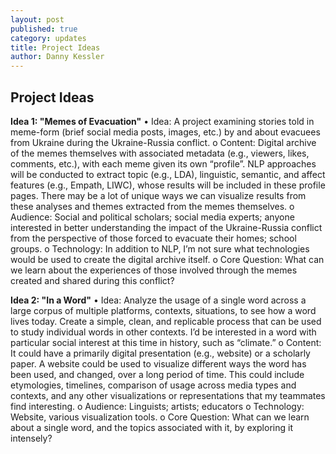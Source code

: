 ```yaml
---
layout: post
published: true
category: updates
title: Project Ideas
author: Danny Kessler
---
```

## Project Ideas
 
**Idea 1: "Memes of Evacuation"**
•	Idea: A project examining stories told in meme-form (brief social media posts, images, etc.) by and about evacuees from Ukraine during the Ukraine-Russia conflict.
o	Content: Digital archive of the memes themselves with associated metadata (e.g., viewers, likes, comments, etc.), with each meme given its own “profile”. NLP approaches will be conducted to extract topic (e.g., LDA), linguistic, semantic, and affect features (e.g., Empath, LIWC), whose results will be included in these profile pages. There may be a lot of unique ways we can visualize results from these analyses and themes extracted from the memes themselves.
o	Audience: Social and political scholars; social media experts; anyone interested in better understanding the impact of the Ukraine-Russia conflict from the perspective of those forced to evacuate their homes; school groups.
o	Technology: In addition to NLP, I’m not sure what technologies would be used to create the digital archive itself.
o	Core Question: What can we learn about the experiences of those involved through the memes created and shared during this conflict?  

**Idea 2: "In a Word"**
•	Idea: Analyze the usage of a single word across a large corpus of multiple platforms, contexts, situations, to see how a word lives today. Create a simple, clean, and replicable process that can be used to study individual words in other contexts. I’d be interested in a word with particular social interest at this time in history, such as “climate.”
o	Content: It could have a primarily digital presentation (e.g., website) or a scholarly paper. A website could be used to visualize different ways the word has been used, and changed, over a long period of time. This could include etymologies, timelines, comparison of usage across media types and contexts, and any other visualizations or representations that my teammates find interesting. 
o	Audience: Linguists; artists; educators
o	Technology: Website, various visualization tools.
o	Core Question: What can we learn about a single word, and the topics associated with it, by exploring it intensely?
